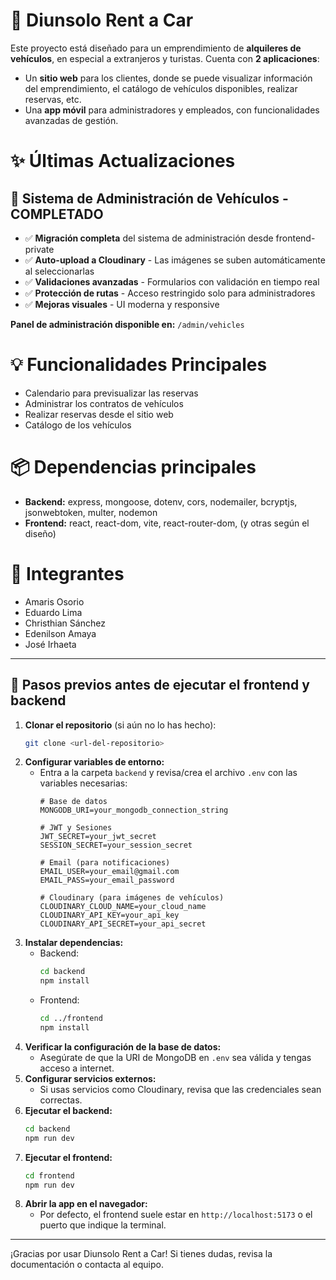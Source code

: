 # 🚗 Diunsolo Rent a Car

Este proyecto está diseñado para un emprendimiento de **alquileres de vehículos**, en especial a extranjeros y turistas. Cuenta con **2 aplicaciones**:
- Un **sitio web** para los clientes, donde se puede visualizar información del emprendimiento, el catálogo de vehículos disponibles, realizar reservas, etc.
- Una **app móvil** para administradores y empleados, con funcionalidades avanzadas de gestión.

# ✨ Últimas Actualizaciones

## 🎯 Sistema de Administración de Vehículos - COMPLETADO
- ✅ **Migración completa** del sistema de administración desde frontend-private
- ✅ **Auto-upload a Cloudinary** - Las imágenes se suben automáticamente al seleccionarlas
- ✅ **Validaciones avanzadas** - Formularios con validación en tiempo real
- ✅ **Protección de rutas** - Acceso restringido solo para administradores
- ✅ **Mejoras visuales** - UI moderna y responsive

**Panel de administración disponible en:** `/admin/vehicles`

# 💡 Funcionalidades Principales
- Calendario para previsualizar las reservas
- Administrar los contratos de vehículos
- Realizar reservas desde el sitio web
- Catálogo de los vehículos

# 📦 Dependencias principales
- **Backend:** express, mongoose, dotenv, cors, nodemailer, bcryptjs, jsonwebtoken, multer, nodemon
- **Frontend:** react, react-dom, vite, react-router-dom, (y otras según el diseño)

# 📌 Integrantes
- Amaris Osorio
- Eduardo Lima
- Christhian Sánchez
- Edenilson Amaya
- José Irhaeta

---
## 📝 Pasos previos antes de ejecutar el frontend y backend

1. **Clonar el repositorio** (si aún no lo has hecho):
   ```bash
   git clone <url-del-repositorio>
   ```
2. **Configurar variables de entorno:**
   - Entra a la carpeta `backend` y revisa/crea el archivo `.env` con las variables necesarias:
     ```env
     # Base de datos
     MONGODB_URI=your_mongodb_connection_string
     
     # JWT y Sesiones
     JWT_SECRET=your_jwt_secret
     SESSION_SECRET=your_session_secret
     
     # Email (para notificaciones)
     EMAIL_USER=your_email@gmail.com
     EMAIL_PASS=your_email_password
     
     # Cloudinary (para imágenes de vehículos)
     CLOUDINARY_CLOUD_NAME=your_cloud_name
     CLOUDINARY_API_KEY=your_api_key
     CLOUDINARY_API_SECRET=your_api_secret
     ```
3. **Instalar dependencias:**
   - Backend:
     ```bash
     cd backend
     npm install
     ```
   - Frontend:
     ```bash
     cd ../frontend
     npm install
     ```
4. **Verificar la configuración de la base de datos:**
   - Asegúrate de que la URI de MongoDB en `.env` sea válida y tengas acceso a internet.
5. **Configurar servicios externos:**
   - Si usas servicios como Cloudinary, revisa que las credenciales sean correctas.
6. **Ejecutar el backend:**
   ```bash
   cd backend
   npm run dev
   ```
7. **Ejecutar el frontend:**
   ```bash
   cd frontend
   npm run dev
   ```
8. **Abrir la app en el navegador:**
   - Por defecto, el frontend suele estar en `http://localhost:5173` o el puerto que indique la terminal.

---
¡Gracias por usar Diunsolo Rent a Car! Si tienes dudas, revisa la documentación o contacta al equipo.
